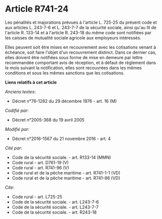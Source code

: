# Article R741-24

Les pénalités et majorations prévues à l'article L. 725-25 du présent code et aux articles L. 243-7-6 et L. 243-7-7 de la
sécurité sociale, ainsi qu'au III de l'article R. 133-14 et à l'article R. 243-18 du même code sont notifiées par les caisses
de mutualité sociale agricole aux employeurs intéressés. 

Elles peuvent soit être mises en recouvrement avec les cotisations venant à échéance, soit faire l'objet d'un recouvrement
distinct. Dans ce dernier cas, elles doivent être notifiées sous forme de mise en demeure par lettre recommandée comportant
avis de réception, et à défaut de règlement dans le mois suivant la notification, elles sont recouvrées dans les mêmes
conditions et sous les mêmes sanctions que les cotisations.

**Liens relatifs à cet article**

_Anciens textes_:

  - Décret n°76-1282 du 29 décembre 1976 - art. 16 (M)

_Codifié par_:

  - Décret n°2005-368 du 19 avril 2005

_Modifié par_:

  - Décret n°2016-1567 du 21 novembre 2016 - art. 4

_Cité par_:

  - Code de la sécurité sociale. - art. R133-14 (MMN)
  - Code rural - art. D761-19 (V)
  - Code rural - art. R741-96 (V)
  - Code rural et de la pêche maritime - art. R741-1-1 (VD)
  - Code rural et de la pêche maritime - art. R741-86 (VD)

_Cite_:

  - Code rural - art. L725-25
  - Code de la sécurité sociale. - art. L243-7-6
  - Code de la sécurité sociale. - art. L243-7-7
  - Code de la sécurité sociale. - art. R243-18

